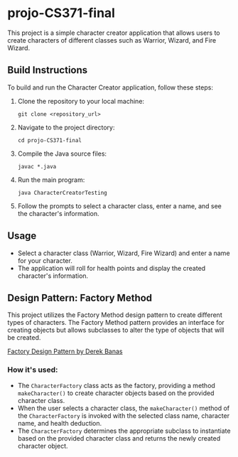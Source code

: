# projo-CS371-final

This project is a simple character creator application that allows users to create characters of different classes such as Warrior, Wizard, and Fire Wizard.

## Build Instructions

To build and run the Character Creator application, follow these steps:

1. Clone the repository to your local machine:

    ```
    git clone <repository_url>
    ```

2. Navigate to the project directory:

    ```
    cd projo-CS371-final
    ```

3. Compile the Java source files:

    ```
    javac *.java
    ```

4. Run the main program:

    ```
    java CharacterCreatorTesting
    ```

5. Follow the prompts to select a character class, enter a name, and see the character's information.

## Usage

- Select a character class (Warrior, Wizard, Fire Wizard) and enter a name for your character.
- The application will roll for health points and display the created character's information.

## Design Pattern: Factory Method

This project utilizes the Factory Method design pattern to create different types of characters. The Factory Method pattern provides an interface for creating objects but allows subclasses to alter the type of objects that will be created.

[Factory Design Pattern by Derek Banas](https://www.youtube.com/watch?v=ub0DXaeV6hA&list=PLF206E906175C7E07&index=5)

### How it's used:

- The `CharacterFactory` class acts as the factory, providing a method `makeCharacter()` to create character objects based on the provided character class.
- When the user selects a character class, the `makeCharacter()` method of the `CharacterFactory` is invoked with the selected class name, character name, and health deduction.
- The `CharacterFactory` determines the appropriate subclass to instantiate based on the provided character class and returns the newly created character object.